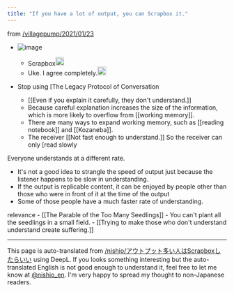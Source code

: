 ```yaml
---
title: "If you have a lot of output, you can Scrapbox it."
---
```


from [/villagepump/2021/01/23](https://scrapbox.io/villagepump/2021/01/23)
- ![image](https://i.imgur.com/RgBfpe2.png)
    - Scrapbox<img src='https://scrapbox.io/api/pages/villagepump/dnin/icon' alt='/villagepump/dnin.icon' height="19.5"/>
    - Uke. I agree completely.<img src='https://scrapbox.io/api/pages/villagepump/nishio/icon' alt='/villagepump/nishio.icon' height="19.5"/>

- Stop using [The Legacy Protocol of Conversation
    - [[Even if you explain it carefully, they don't understand.]]
    - Because careful explanation increases the size of the information, which is more likely to overflow from [[working memory]].
    - There are many ways to expand working memory, such as [[reading notebook]] and [[Kozaneba]].
    - The receiver [[Not fast enough to understand.]] So the receiver can only [read slowly

Everyone understands at a different rate.
- It's not a good idea to strangle the speed of output just because the listener happens to be slow in understanding.
- If the output is replicable content, it can be enjoyed by people other than those who were in front of it at the time of the output
- Some of those people have a much faster rate of understanding.

relevance
    - [[The Parable of the Too Many Seedlings]]
    - You can't plant all the seedlings in a small field.
    - [[Trying to make those who don't understand understand create suffering.]]

---
This page is auto-translated from [/nishio/アウトプット多い人はScrapboxしたらいい](https://scrapbox.io/nishio/アウトプット多い人はScrapboxしたらいい) using DeepL. If you looks something interesting but the auto-translated English is not good enough to understand it, feel free to let me know at [@nishio_en](https://twitter.com/nishio_en). I'm very happy to spread my thought to non-Japanese readers.